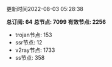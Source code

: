 更新时间2022-08-03 05:28:38

**总订阅: 64**
**总节点: 7099**
**有效节点: 2256**
- trojan节点: 153
- ssr节点: 12
- v2ray节点: 1733
- ss节点: 358
